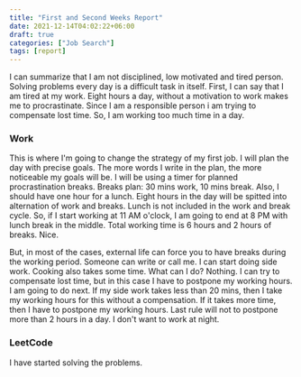 ```yaml
---
title: "First and Second Weeks Report"
date: 2021-12-14T04:02:22+06:00
draft: true
categories: ["Job Search"]
tags: [report]
---
```


I can summarize that I am not disciplined, low motivated and tired person. Solving problems every day is a difficult task in itself.
First, I can say that I am tired at my work. Eight hours a day, without a motivation to work makes me to procrastinate. Since I am a responsible person i am trying to compensate lost time. So, I am working too much time in a day.

### Work

This is where I'm going to change the strategy of my first job. I will plan the day with precise goals. The more words I write in the plan, the more noticeable my goals will be. I will be using a timer for planned procrastination breaks. Breaks plan: 30 mins work, 10 mins break. Also, I should have one hour for a lunch. Eight hours in the day will be spitted into alternation of work and breaks. Lunch is not included in the work and break cycle.
So, if I start working at 11 AM o'clock, I am going to end at 8 PM with lunch break in the middle. Total working time is 6 hours and 2 hours of breaks. Nice.

But, in most of the cases, external life can force you to have breaks during the working period. Someone can write or call me. I can start doing side work. Cooking also takes some time. What can I do? Nothing. I can try to compensate lost time, but in this case I have to postpone my working hours.
I am going to do next. If my side work takes less than 20 mins, then I take my working hours for this without a compensation. If it takes more time, then I have to postpone my working hours. Last rule will not to postpone more than 2 hours in a day. I don't want to work at night.

### LeetCode

I have started solving the problems.
